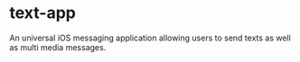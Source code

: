 # text-app
An universal iOS messaging application allowing users to send texts as well as multi media messages.

